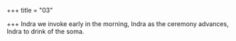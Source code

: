 +++
title = "03"

+++
Indra we invoke early in the morning, Indra as the ceremony advances, Indra to drink of the soma.